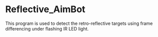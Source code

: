# Reflective_AimBot
This program is used to detect the retro-reflective targets using frame differencing under flashing IR LED light.

